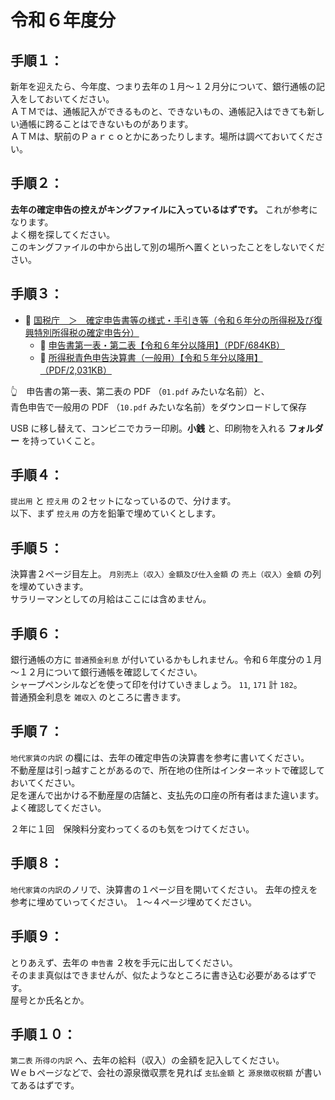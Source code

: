 # 令和６年度分


## 手順１：

新年を迎えたら、今年度、つまり去年の１月～１２月分について、銀行通帳の記入をしておいてください。  
ＡＴＭでは、通帳記入ができるものと、できないもの、通帳記入はできても新しい通帳に跨ることはできないものがあります。  
ＡＴＭは、駅前のＰａｒｃｏとかにあったりします。場所は調べておいてください。  


## 手順２：

**去年の確定申告の控えがキングファイルに入っているはずです。** これが参考になります。  
よく棚を探してください。  
このキングファイルの中から出して別の場所へ置くといったことをしないでください。  


## 手順３：

* 📖 [国税庁　＞　確定申告書等の様式・手引き等（令和６年分の所得税及び復興特別所得税の確定申告分）](https://www.nta.go.jp/taxes/shiraberu/shinkoku/syotoku/r06.htm)
    * 📖 [申告書第一表・第二表【令和６年分以降用】（PDF/684KB）](https://www.nta.go.jp/taxes/shiraberu/shinkoku/yoshiki/01/shinkokusho/pdf/r06/01.pdf)
    * 📖 [所得税青色申告決算書（一般用）【令和５年分以降用】（PDF/2,031KB）](https://www.nta.go.jp/taxes/shiraberu/shinkoku/yoshiki/01/shinkokusho/pdf/r05/10.pdf)

👆　申告書の第一表、第二表の PDF （`01.pdf` みたいな名前）と、  
青色申告で一般用の PDF （`10.pdf` みたいな名前）をダウンロードして保存  

USB に移し替えて、コンビニでカラー印刷。**小銭** と、印刷物を入れる **フォルダー** を持っていくこと。  


## 手順４：

`提出用` と `控え用` の２セットになっているので、分けます。  
以下、まず `控え用` の方を鉛筆で埋めていくとします。


## 手順５：

決算書２ページ目左上。 `月別売上（収入）金額及び仕入金額` の `売上（収入）金額` の列を埋めていきます。  
サラリーマンとしての月給はここには含めません。  


## 手順６：

銀行通帳の方に `普通預金利息` が付いているかもしれません。令和６年度分の１月～１２月について銀行通帳を確認してください。  
シャープペンシルなどを使って印を付けていきましょう。
`11`, `171` 計 `182`。  
普通預金利息を `雑収入` のところに書きます。  


## 手順７：

`地代家賃の内訳` の欄には、去年の確定申告の決算書を参考に書いてください。  
不動産屋は引っ越すことがあるので、所在地の住所はインターネットで確認しておいてください。  
足を運んで出かける不動産屋の店舗と、支払先の口座の所有者はまた違います。よく確認してください。  

２年に１回　保険料分変わってくるのも気をつけてください。  


## 手順８：

`地代家賃の内訳`のノリで、決算書の１ページ目を開いてください。  去年の控えを参考に埋めていってください。
１～４ページ埋めてください。


## 手順９：

とりあえず、去年の `申告書` ２枚を手元に出してください。  
そのまま真似はできませんが、似たようなところに書き込む必要があるはずです。  
屋号とか氏名とか。  


## 手順１０：

`第二表` `所得の内訳` へ、去年の給料（収入）の金額を記入してください。  
Ｗｅｂページなどで、会社の源泉徴収票を見れば `支払金額` と `源泉徴収税額` が書いてあるはずです。  
